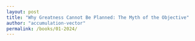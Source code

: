 ```yaml
---
layout: post
title: "Why Greatness Cannot Be Planned: The Myth of the Objective"
author: "accumulation-vector"
permalink: /books/01-2024/
---
```



